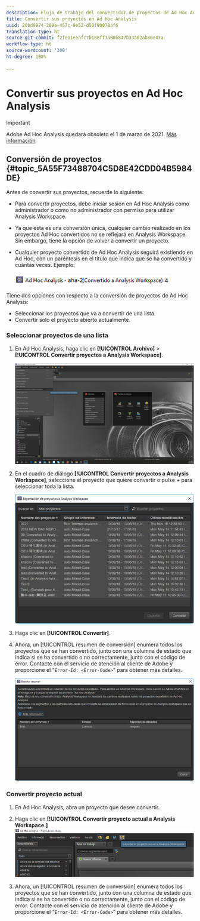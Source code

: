 ```yaml
---
description: Flujo de trabajo del convertidor de proyectos de Ad Hoc Analysis
title: Convertir sus proyectos en Ad Hoc Analysis
uuid: 20bd9974-209e-457c-9e52-d50f90078af6
translation-type: ht
source-git-commit: f2fe11eeafc7b188ff7a886847b33a82ab80e47a
workflow-type: ht
source-wordcount: '300'
ht-degree: 100%

---
```



# Convertir sus proyectos en Ad Hoc Analysis

>[!IMPORTANT]
>
>Adobe Ad Hoc Analysis quedará obsoleto el 1 de marzo de 2021. [Más información](https://adobe.ly/discoverworkspace)

## Conversión de proyectos {#topic_5A55F73488704C5D8E42CDD04B5984DE}

Antes de convertir sus proyectos, recuerde lo siguiente:

* Para convertir proyectos, debe iniciar sesión en Ad Hoc Analysis como administrador o como no administrador con permiso para utilizar Analysis Workspace.
* Ya que esta es una conversión única, cualquier cambio realizado en los proyectos Ad Hoc convertidos no se reflejará en Analysis Workspace. Sin embargo, tiene la opción de volver a convertir un proyecto.
* Cualquier proyecto convertido de Ad Hoc Analysis seguirá existiendo en Ad Hoc, con un paréntesis en el título que indica que se ha convertido y cuántas veces. Ejemplo:

   ![](assets/aha_title_converted.png)

Tiene dos opciones con respecto a la conversión de proyectos de Ad Hoc Analysis:

* Seleccionar los proyectos que va a convertir de una lista.
* Convertir solo el proyecto abierto actualmente.

### Seleccionar proyectos de una lista

1. En Ad Hoc Analysis, haga clic en **[!UICONTROL Archivo]** > **[!UICONTROL Convertir proyectos a Analysis Workspace]**.

   ![](assets/aha2aw_convert.png)

1. En el cuadro de diálogo **[!UICONTROL Convertir proyectos a Analysis Workspace]**, seleccione el proyecto que quiere convertir o pulse + para seleccionar toda la lista.

   ![](assets/aha2aw_projects.png)

1. Haga clic en **[!UICONTROL Convertir]**.
1. Ahora, un [!UICONTROL resumen de conversión] enumera todos los proyectos que se han convertido, junto con una columna de estado que indica si se ha convertido o no correctamente, junto con el código de error. Contacte con el servicio de atención al cliente de Adobe y proporcione el “`Error-Id: <Error-Code>`” para obtener más detalles.

   ![](assets/export_summary.png)

### Convertir proyecto actual

1. En Ad Hoc Analysis, abra un proyecto que desee convertir.
1. Haga clic en **[!UICONTROL Convertir proyecto actual a Analysis Workspace.]** ![](assets/export_current.png)

1. Ahora, un [!UICONTROL resumen de conversión] enumera todos los proyectos que se han convertido, junto con una columna de estado que indica si se ha convertido o no correctamente, junto con el código de error. Contacte con el servicio de atención al cliente de Adobe y proporcione el “`Error-Id: <Error-Code>`” para obtener más detalles.
